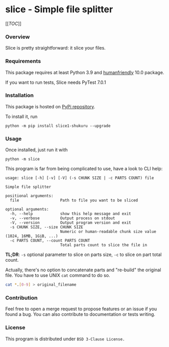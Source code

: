 # slice - Simple file splitter

[[_TOC_]]

### Overview

Slice is pretty straightforward: it slice your files.

### Requirements

This package requires at least Python 3.9 and [humanfriendly](https://pypi.org/project/humanfriendly/) 10.0 package.

If you want to run tests, Slice needs PyTest 7.0.1

### Installation

This package is hosted on [PyPi repository](https://pypi.org/project/slice-shukuru/).

To install it, run

```
python -m pip install slice1-shukuru --upgrade
```

### Usage

Once installed, just run it with

```
python -m slice
```

This program is far from being complicated to use, have a look to CLI help:

```
usage: slice [-h] [-v] [-V] (-s CHUNK SIZE | -c PARTS COUNT) file

Simple file splitter

positional arguments:
  file                  Path to file you want to be sliced

optional arguments:
  -h, --help            show this help message and exit
  -v, --verbose         Output process on stdout
  -V, --version         Output program version and exit
  -s CHUNK SIZE, --size CHUNK SIZE
                        Numeric or human-readable chunk size value (1024, 16MB, 1GiB, ...)
  -c PARTS COUNT, --count PARTS COUNT
                        Total parts count to slice the file in
```

**TL;DR**: `-s` optional parameter to slice on parts size, `-c` to slice on part total count.

Actually, there's no option to concatenate parts and "re-build" the original file.
You have to use UNIX `cat` command to do so.

```bash
cat *.[0-9] > original_filename
```

### Contribution

Feel free to open a merge request to propose features or an issue if you found a bug.
You can also contribute to documentation or tests writing.

### License

This program is distributed under `BSD 3-Clause License.`
